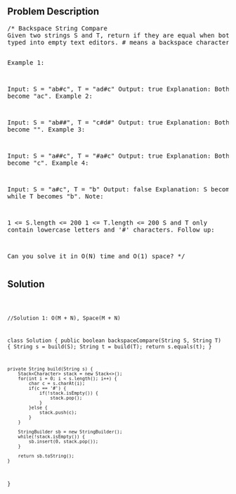 <!--
<style>
  body { font-family: Arial, sans-serif; }
  .container { max-width: 600px; margin: auto; padding: 20px; }
  .comment-block { background-color: #f9f9f9; padding: 10px; border-left: 5px solid #ccc; }
  .code-block { background-color: #f4f4f4; padding: 10px; border: 1px solid #ddd; }
</style>
-->

<div class='container'>
<h2>Problem Description</h2>
<div class='comment-block'>
<pre>
/* Backspace String Compare
Given two strings S and T, return if they are equal when both are 
typed into empty text editors. # means a backspace character.

Example 1:

Input: S = "ab#c", T = "ad#c"
Output: true
Explanation: Both S and T become "ac".
Example 2:

Input: S = "ab##", T = "c#d#"
Output: true
Explanation: Both S and T become "".
Example 3:

Input: S = "a##c", T = "#a#c"
Output: true
Explanation: Both S and T become "c".
Example 4:

Input: S = "a#c", T = "b"
Output: false
Explanation: S becomes "c" while T becomes "b".
Note:

1 <= S.length <= 200
1 <= T.length <= 200
S and T only contain lowercase letters and '#' characters.
Follow up:

Can you solve it in O(N) time and O(1) space?
*/
</pre>
</div>

<h2>Solution</h2>
<div class='code-block'>
<pre><code class='language-java'>

//Solution 1: O(M + N), Space(M + N)

class Solution {
    public boolean backspaceCompare(String S, String T) {
        String s = build(S);
        String t = build(T);
        return s.equals(t);
    }
    
    private String build(String s) {
        Stack<Character> stack = new Stack<>();
        for(int i = 0; i < s.length(); i++) {
            char c = s.charAt(i);
            if(c == '#') {
                if(!stack.isEmpty()) {
                    stack.pop();
                }
            }else {
                stack.push(c);
            }
        }
        
        StringBuilder sb = new StringBuilder();
        while(!stack.isEmpty()) {
            sb.insert(0, stack.pop());
        }
        
        return sb.toString();
    }
}</code></pre>
</div>
</div>
